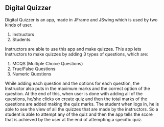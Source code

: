 ## Digital Quizzer
Digital Quizzer is an app, made in JFrame and JSwing which is used by two kinds of user. 
1) Instructors 
2) Students 

Instructors are able to use this app and make quizzes. This app lets Instructors to make quizzes by adding 3 types of questions, which are: 
1. MCQS (Multiple Choice Questions) 
2. True/False Questions 
3. Numeric Questions 

While adding each question and the options for each question, the Instructor also puts in the maximum marks and the correct option of the question. At the end of this, when user is done with adding all of the questions, he/she clicks on create quiz and then the total marks of the questions are added making the quiz marks. The student when logs in, he is able to see the view of all the quizzes that are made by the instructors. So a student is able to attempt any of the quiz and then the app tells the score that is achieved by the user at the end of attempting a specific quiz.
